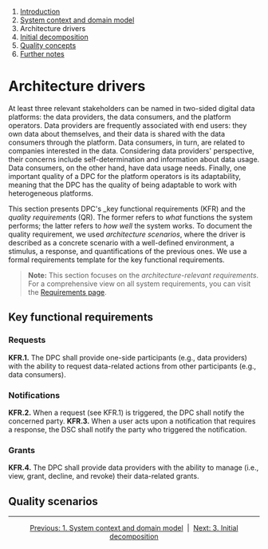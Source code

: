 1. [Introduction](index.md)
2. [System context and domain model](system-context.md)
3. Architecture drivers
4. [Initial decomposition](decomposition.md)
5. [Quality concepts](quality.md)
6. [Further notes](conclusion.md)


# Architecture drivers

At least three relevant stakeholders can be named in two-sided digital data platforms: the data providers, the data consumers, and the platform operators. Data providers are frequently associated with end users: they own data about themselves, and their data is shared with the data consumers through the platform. Data consumers, in turn, are related to companies interested in the data. Considering data providers' perspective, their concerns include self-determination and information about data usage. Data consumers, on the other hand, have data usage needs. Finally, one important quality of a DPC for the platform operators is its adaptability, meaning that the DPC has the quality of being adaptable to work with heterogeneous platforms.

This section presents DPC's  _key functional requirements (KFR) and the _quality requirements_ (QR). The former refers to _what_ functions the system performs; the latter refers to _how well_ the system works. To document the quality requirement, we used _architecture scenarios_, where the driver is described as a concrete scenario with a well-defined environment, a stimulus, a response, and quantifications of the previous ones. We use a formal requirements template for the key functional requirements.

> **Note:** This section focuses on the _architecture-relevant requirements_. For a comprehensive view on all system requirements, you can visit the [Requirements page](../../Anforderungen/index.md).

## Key functional requirements

### Requests

**KFR.1.** The DPC shall provide one-side participants (e.g., data providers) with the ability to request data-related actions from other participants (e.g., data consumers). 

### Notifications

**KFR.2.** When a request (see KFR.1) is triggered, the DPC shall notify the concerned party. 
**KFR.3.** When a user acts upon a notification that requires a response, the DSC shall notify the party who triggered the notification.

### Grants

**KFR.4.** The DPC shall provide data providers with the ability to manage (i.e., view, grant, decline, and revoke) their data-related grants.

## Quality scenarios

****

<p align="center">
    <a href="system-context.md">Previous: 1. System context and domain model</a>&nbsp; | &nbsp;<a href="decomposition.md">Next: 3. Initial decomposition</a>
</p>
